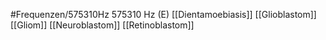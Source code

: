 #Frequenzen/575310Hz
575310 Hz (E)
[[Dientamoebiasis]]
[[Glioblastom]]
[[Gliom]]
[[Neuroblastom]]
[[Retinoblastom]]